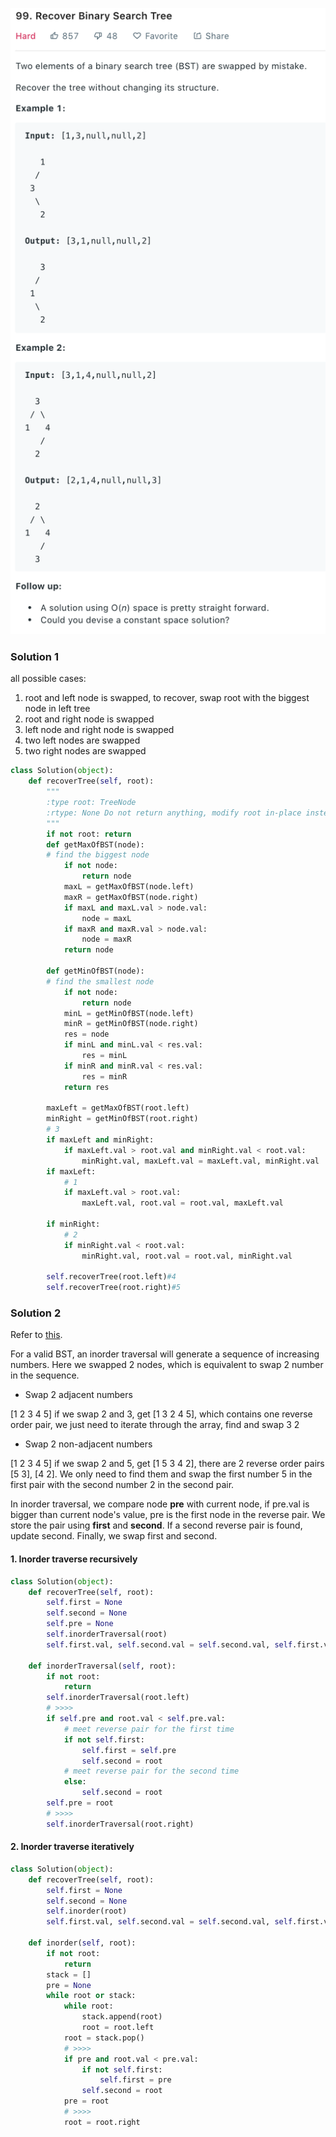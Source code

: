 ![](../images/99.png)
### Solution 1
all possible cases:
1. root and left node is swapped, to recover, swap root with the biggest node in left tree
2. root and right node is swapped
3. left node and right node is swapped
4. two left nodes are swapped 
5. two right nodes are swapped
```python
class Solution(object):
    def recoverTree(self, root):
        """
        :type root: TreeNode
        :rtype: None Do not return anything, modify root in-place instead.
        """
        if not root: return
        def getMaxOfBST(node):
        # find the biggest node
            if not node:
                return node
            maxL = getMaxOfBST(node.left)
            maxR = getMaxOfBST(node.right)
            if maxL and maxL.val > node.val:
                node = maxL
            if maxR and maxR.val > node.val:
                node = maxR
            return node

        def getMinOfBST(node):
        # find the smallest node
            if not node:
                return node
            minL = getMinOfBST(node.left)
            minR = getMinOfBST(node.right)
            res = node
            if minL and minL.val < res.val:
                res = minL
            if minR and minR.val < res.val:
                res = minR
            return res

        maxLeft = getMaxOfBST(root.left)
        minRight = getMinOfBST(root.right)
        # 3
        if maxLeft and minRight:
            if maxLeft.val > root.val and minRight.val < root.val:
                minRight.val, maxLeft.val = maxLeft.val, minRight.val
        if maxLeft:
            # 1
            if maxLeft.val > root.val:
                maxLeft.val, root.val = root.val, maxLeft.val

        if minRight:
            # 2
            if minRight.val < root.val:
                minRight.val, root.val = root.val, minRight.val

        self.recoverTree(root.left)#4
        self.recoverTree(root.right)#5
```

### Solution 2
Refer to [this](https://leetcode.com/problems/recover-binary-search-tree/discuss/32535/No-Fancy-Algorithm-just-Simple-and-Powerful-In-Order-Traversal).

For a valid BST, an inorder traversal will generate a sequence of increasing numbers. Here we swapped 2 nodes, which is equivalent to swap 2 number in the sequence.
* Swap 2 adjacent numbers
  
[1 2 3 4 5] if we swap 2 and 3, get [1 3 2 4 5], which contains one reverse order pair, we just need to iterate through the array, find and swap 3 2
* Swap 2 non-adjacent numbers
  
[1 2 3 4 5] if we swap 2 and 5, get [1 5 3 4 2], there are 2 reverse order pairs [5 3], [4 2]. We only need to find them and swap the first number 5 in the first pair with the second number 2 in the second pair.

In inorder traversal, we compare node **pre** with current node, if pre.val is bigger than current node's value, pre is the first node in the reverse pair. We store the pair using **first** and **second**. If a second reverse pair is found, update second. Finally, we swap first and second.

#### 1. Inorder traverse recursively

```python
class Solution(object):
    def recoverTree(self, root):
        self.first = None
        self.second = None
        self.pre = None
        self.inorderTraversal(root)
        self.first.val, self.second.val = self.second.val, self.first.val

    def inorderTraversal(self, root):
        if not root:
            return
        self.inorderTraversal(root.left)
        # >>>>
        if self.pre and root.val < self.pre.val:
            # meet reverse pair for the first time
            if not self.first:
                self.first = self.pre
                self.second = root
            # meet reverse pair for the second time 
            else:
                self.second = root
        self.pre = root
        # >>>>
        self.inorderTraversal(root.right)
```

#### 2. Inorder traverse iteratively
```python
class Solution(object):
    def recoverTree(self, root):
        self.first = None
        self.second = None
        self.inorder(root)
        self.first.val, self.second.val = self.second.val, self.first.val

    def inorder(self, root):
        if not root:
            return
        stack = []
        pre = None
        while root or stack:
            while root:
                stack.append(root)
                root = root.left
            root = stack.pop()
            # >>>>
            if pre and root.val < pre.val:
                if not self.first:
                    self.first = pre
                self.second = root
            pre = root
            # >>>>
            root = root.right
```